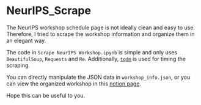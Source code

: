 # NeurIPS_Scrape

The NeurIPS workshop schedule page is not ideally clean and easy to use. Therefore, I tried to scrape the workshop information and organize them in an elegant way. 

The code in `Scrape NeurIPS Workshop.ipynb` is simple and only uses `BeautifulSoup`, `Requests` and `Re`. Additionally, [`tqdm`](https://github.com/tqdm/tqdm) is used for timing the scraping. 

You can directly manipulate the JSON data in `workshop_info.json`, or you can view the organized workshop in this [notion page](https://www.notion.so/shannonrosen/2019-NeurIPS-Workshop-Detailed-Info-356c490d9c15438bba75635b11190ecc). 

Hope this can be useful to you. 

